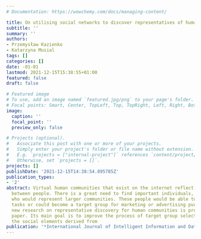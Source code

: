```yaml
---
# Documentation: https://wowchemy.com/docs/managing-content/

title: On utilising social networks to discover representatives of human communities
subtitle: ''
summary: ''
authors:
- Przemysław Kazienko
- Katarzyna Musial
tags: []
categories: []
date: -01-01
lastmod: 2021-12-15T15:38:55+01:00
featured: false
draft: false

# Featured image
# To use, add an image named `featured.jpg/png` to your page's folder.
# Focal points: Smart, Center, TopLeft, Top, TopRight, Left, Right, BottomLeft, Bottom, BottomRight.
image:
  caption: ''
  focal_point: ''
  preview_only: false

# Projects (optional).
#   Associate this post with one or more of your projects.
#   Simply enter your project's folder or file name without extension.
#   E.g. `projects = ["internal-project"]` references `content/project/deep-learning/index.md`.
#   Otherwise, set `projects = []`.
projects: []
publishDate: '2021-12-15T14:38:54.895785Z'
publication_types:
- '2'
abstract: Virtual human communities that exist on the internet reflect social relationships
  between people. There is a great need to find important individuals, a set of people
  who would represent larger communities. These people would be able to perform specific
  tasks or could become a target group for marketing or advertising purposes. The
  new research on representative discovery for human communities is presented in this
  paper. Its main goal is to improve the process of target group selection by adding
  the social elements derived from
publication: '*International Journal of Intelligent Information and Database Systems*'
---
```


